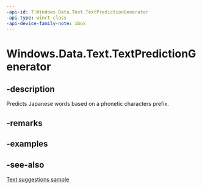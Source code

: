 ```yaml
---
-api-id: T:Windows.Data.Text.TextPredictionGenerator
-api-type: winrt class
-api-device-family-note: xbox
---
```


<!-- Class syntax.
public class TextPredictionGenerator : Windows.Data.Text.ITextPredictionGenerator
-->

# Windows.Data.Text.TextPredictionGenerator

## -description

Predicts Japanese words based on a phonetic characters prefix.

## -remarks

## -examples

## -see-also

[Text suggestions sample](https://github.com/Microsoft/Windows-universal-samples/tree/master/Samples/TextSuggestion)